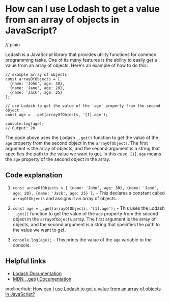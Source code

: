 # How can I use Lodash to get a value from an array of objects in JavaScript?
// plain

Lodash is a JavaScript library that provides utility functions for common programming tasks. One of its many features is the ability to easily get a value from an array of objects. Here's an example of how to do this:

```
// example array of objects
const arrayOfObjects = [
  {name: 'John', age: 30},
  {name: 'Jane', age: 20},
  {name: 'Jack', age: 25}
];

// use Lodash to get the value of the 'age' property from the second object
const age = _.get(arrayOfObjects, '[1].age');

console.log(age);
// Output: 20
```

The code above uses the Lodash `_.get()` function to get the value of the `age` property from the second object in the `arrayOfObjects`. The first argument is the array of objects, and the second argument is a string that specifies the path to the value we want to get. In this case, `[1].age` means the `age` property of the second object in the array.

## Code explanation


1. `const arrayOfObjects = [ {name: 'John', age: 30}, {name: 'Jane', age: 20}, {name: 'Jack', age: 25} ];` - This declares a constant called `arrayOfObjects` and assigns it an array of objects.

2. `const age = _.get(arrayOfObjects, '[1].age');` - This uses the Lodash `_.get()` function to get the value of the `age` property from the second object in the `arrayOfObjects` array. The first argument is the array of objects, and the second argument is a string that specifies the path to the value we want to get.

3. `console.log(age);` - This prints the value of the `age` variable to the console.

## Helpful links

- [Lodash Documentation](https://lodash.com/docs/)
- [MDN _.get() Documentation](https://developer.mozilla.org/en-US/docs/Web/JavaScript/Reference/Global_Objects/Object/get)

onelinerhub: [How can I use Lodash to get a value from an array of objects in JavaScript?](https://onelinerhub.com/javascript-lodash/how-can-i-use-lodash-to-get-a-value-from-an-array-of-objects-in-javascript)